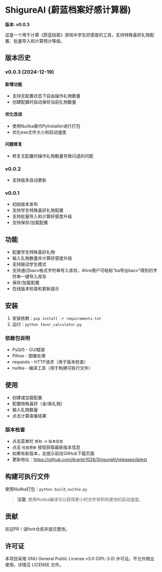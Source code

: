 # ShigureAI (蔚蓝档案好感计算器)

**版本: v0.0.3**

这是一个用于计算《蔚蓝档案》游戏中学生好感度的工具，支持特殊喜好礼物配置、批量导入和计算预计等级。

## 版本历史

### v0.0.3 (2024-12-19)

#### 新增功能
- 支持无配置状态下自由操作礼物数量
- 创建配置时自动保存当前礼物数量

#### 优化改进
- 使用Nuitka替代PyInstaller进行打包
- 优化exe文件大小和启动速度

#### 问题修复
- 修复无配置时操作礼物数量导致闪退的问题

### v0.0.2
- 支持版本自动更新

### v0.0.1
- 初始版本发布
- 支持学生特殊喜好礼物配置
- 支持批量导入和计算好感度升级
- 支持保存/加载配置

## 功能
- 配置学生特殊喜好礼物
- 输入礼物数量并计算好感度升级
- 支持联动学生模式
- 支持通过bacv格式字符串导入库存，Alice用户可粘贴"ba导出bacv"得到的字符串一键导入库存
- 保存/加载配置
- 在线版本检查和更新提示

## 安装
1. 安装依赖：`pip install -r requirements.txt`
2. 运行：`python favor_calculator.py`

### 依赖包说明
- PyQt5 - GUI框架
- Pillow - 图像处理
- requests - HTTP请求（用于版本检查）
- nuitka - 编译工具（用于构建可执行文件）

## 使用
- 创建或加载配置
- 配置特殊喜好（金/紫礼物）
- 输入礼物数量
- 点击计算查看结果

### 版本检查
- 点击菜单栏 `帮助` → `版本信息`
- 点击 `检查更新` 按钮获取最新版本信息
- 如果有新版本，会提示前往GitHub下载页面
- 更新地址：https://github.com/Arantir1028/ShigureAI/releases/latest

## 构建可执行文件
使用Nuitka打包：`python build_nuitka.py`

> **注意**: 使用Nuitka编译可以获得更小的文件体积和更快的启动速度。

## 贡献
欢迎PR！请fork仓库并提交更改。

## 许可证
本项目采用 GNU General Public License v3.0 (GPL-3.0) 许可证。不允许商业使用。详情见 LICENSE 文件。
